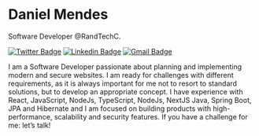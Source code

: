 # Daniel Mendes

Software Developer @RandTechC.

[![Twitter Badge](https://img.shields.io/badge/-@daniimendes22-blue?style=flat-square&labelColor=blue&logo=twitter&logoColor=white&link=https://twitter.com/daniimendes22)](https://twitter.com/daniimendes22) 
[![Linkedin Badge](https://img.shields.io/badge/-Daniel%20Mendes-blue?style=flat-square&logo=Linkedin&logoColor=white&link=https://www.linkedin.com/in/nunodanielmendes/)](https://www.linkedin.com/in/nunodanielmendes/) 
[![Gmail Badge](https://img.shields.io/badge/-nunodanielmendes22@gmail.com-blue?style=flat-square&logo=Gmail&logoColor=white&link=mailto:nunodanielmendes22@gmail.com)](mailto:nunodanielmendes22@gmail.com)

I am a Software Developer passionate about planning and implementing modern and secure websites.
I am ready for challenges with different requirements, as it is always important for me not to resort to standard solutions, but to develop an appropriate concept.
I have experience with React, JavaScript, NodeJs, TypeScript, NodeJs, NextJS Java, Spring Boot, JPA and Hibernate and I am focused on building products with high-performance, scalability and security features. If you have a challenge for me: let’s talk!
